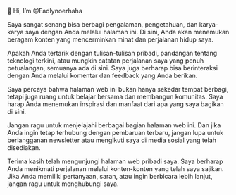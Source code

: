 👋 Hi, I’m @Fadlynoerhaha

Saya sangat senang bisa berbagi pengalaman, pengetahuan, dan karya-karya saya dengan Anda melalui halaman ini. Di sini, Anda akan menemukan beragam konten yang mencerminkan minat dan perjalanan hidup saya.

Apakah Anda tertarik dengan tulisan-tulisan pribadi, pandangan tentang teknologi terkini, atau mungkin catatan perjalanan saya yang penuh petualangan, semuanya ada di sini. Saya juga berharap bisa berinteraksi dengan Anda melalui komentar dan feedback yang Anda berikan.

Saya percaya bahwa halaman web ini bukan hanya sekedar tempat berbagi, tetapi juga ruang untuk belajar bersama dan membangun komunitas. Saya harap Anda menemukan inspirasi dan manfaat dari apa yang saya bagikan di sini.

Jangan ragu untuk menjelajahi berbagai bagian halaman web ini. Dan jika Anda ingin tetap terhubung dengan pembaruan terbaru, jangan lupa untuk berlangganan newsletter atau mengikuti saya di media sosial yang telah disediakan.

Terima kasih telah mengunjungi halaman web pribadi saya. Saya berharap Anda menikmati perjalanan melalui konten-konten yang telah saya sajikan. Jika Anda memiliki pertanyaan, saran, atau ingin berbicara lebih lanjut, jangan ragu untuk menghubungi saya.

<!---
Fadlynoerhaha/Fadlynoerhaha is a ✨ special ✨ repository because its `README.md` (this file) appears on your GitHub profile.
You can click the Preview link to take a look at your changes.
--->
